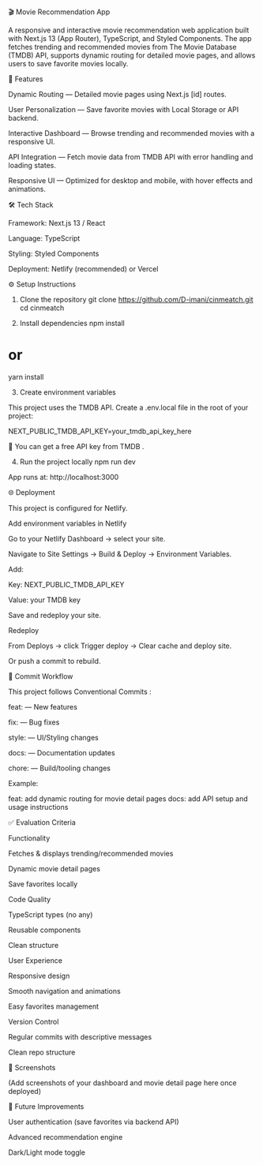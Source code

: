 🎬 Movie Recommendation App

A responsive and interactive movie recommendation web application built with Next.js 13 (App Router), TypeScript, and Styled Components.
The app fetches trending and recommended movies from The Movie Database (TMDB) API, supports dynamic routing for detailed movie pages, and allows users to save favorite movies locally.

🚀 Features

Dynamic Routing — Detailed movie pages using Next.js [id] routes.

User Personalization — Save favorite movies with Local Storage or API backend.

Interactive Dashboard — Browse trending and recommended movies with a responsive UI.

API Integration — Fetch movie data from TMDB API with error handling and loading states.

Responsive UI — Optimized for desktop and mobile, with hover effects and animations.

🛠️ Tech Stack

Framework: Next.js 13 / React

Language: TypeScript

Styling: Styled Components

Deployment: Netlify (recommended) or Vercel

⚙️ Setup Instructions

1. Clone the repository
   git clone https://github.com/D-imani/cinmeatch.git
   cd cinmeatch

2. Install dependencies
   npm install

# or

yarn install

3. Create environment variables

This project uses the TMDB API.
Create a .env.local file in the root of your project:

NEXT_PUBLIC_TMDB_API_KEY=your_tmdb_api_key_here

🔑 You can get a free API key from TMDB
.

4. Run the project locally
   npm run dev

App runs at: http://localhost:3000

🌐 Deployment

This project is configured for Netlify.

Add environment variables in Netlify

Go to your Netlify Dashboard → select your site.

Navigate to Site Settings → Build & Deploy → Environment Variables.

Add:

Key: NEXT_PUBLIC_TMDB_API_KEY

Value: your TMDB key

Save and redeploy your site.

Redeploy

From Deploys → click Trigger deploy → Clear cache and deploy site.

Or push a commit to rebuild.

📝 Commit Workflow

This project follows Conventional Commits
:

feat: — New features

fix: — Bug fixes

style: — UI/Styling changes

docs: — Documentation updates

chore: — Build/tooling changes

Example:

feat: add dynamic routing for movie detail pages
docs: add API setup and usage instructions

✅ Evaluation Criteria

Functionality

Fetches & displays trending/recommended movies

Dynamic movie detail pages

Save favorites locally

Code Quality

TypeScript types (no any)

Reusable components

Clean structure

User Experience

Responsive design

Smooth navigation and animations

Easy favorites management

Version Control

Regular commits with descriptive messages

Clean repo structure

📸 Screenshots

(Add screenshots of your dashboard and movie detail page here once deployed)

🔮 Future Improvements

User authentication (save favorites via backend API)

Advanced recommendation engine

Dark/Light mode toggle
